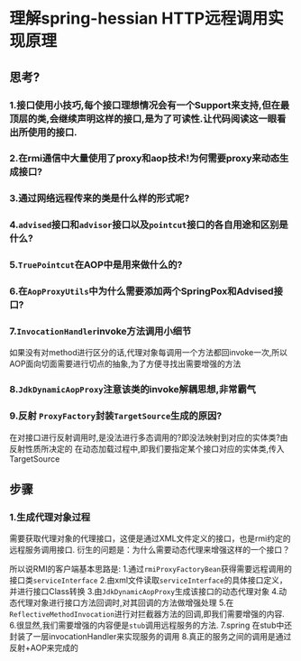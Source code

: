 理解spring-hessian HTTP远程调用实现原理
====

## 思考?

### 1.接口使用小技巧,每个接口理想情况会有一个Support来支持,但在最顶层的类,会继续声明这样的接口,是为了可读性.让代码阅读这一眼看出所使用的接口.

### 2.在rmi通信中大量使用了proxy和aop技术!为何需要proxy来动态生成接口?

### 3.通过网络远程传来的类是什么样的形式呢?

### 4.`advised`接口和`advisor`接口以及`pointcut`接口的各自用途和区别是什么?

### 5.`TruePointcut`在AOP中是用来做什么的?

### 6.在`AopProxyUtils`中为什么需要添加两个SpringPox和Advised接口?

### 7.`InvocationHandler`invoke方法调用小细节
如果没有对method进行区分的话,代理对象每调用一个方法都回invoke一次,所以AOP面向切面需要进行切点的抽象,为了方便寻找出需要增强的方法

### 8.`JdkDynamicAopProxy`注意该类的invoke解耦思想,非常霸气

### 9.反射 `ProxyFactory`封装`TargetSource`生成的原因?
在对接口进行反射调用时,是没法进行多态调用的?即没法映射到对应的实体类?由反射性质所决定的
在动态加载过程中,即我们要指定某个接口对应的实体类,传入TargetSource

## 步骤

### 1.生成代理对象过程

需要获取代理对象的代理接口，这便是通过XML文件定义的接口，也是rmi约定的远程服务调用接口.
衍生的问题是：为什么需要动态代理来增强这样的一个接口？

所以说RMI的客户端基本思路是:
1.通过`rmiProxyFactoryBean`获得需要远程调用的接口类`serviceInterface`
2.由xml文件读取`serviceInterface`的具体接口定义，并进行接口Class转换
3.由`JdkDynamicAopProxy`生成该接口的动态代理对象
4.动态代理对象进行接口方法回调时,对其回调的方法做增强处理
5.在`ReflectiveMethodInvocation`进行对拦截器方法的回调,即我们需要增强的内容.
6.很显然,我们需要增强的内容便是`stub`调用远程服务的方法.
7.spring 在stub中还封装了一层invocationHandler来实现服务的调用
8.真正的服务之间的调用是通过反射+AOP来完成的 


